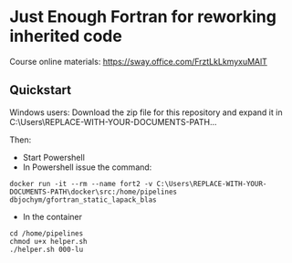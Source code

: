 # Just Enough Fortran for reworking inherited code

Course online materials:
https://sway.office.com/FrztLkLkmyxuMAlT

## Quickstart
Windows users: 
Download the zip file for this repository and expand it in C:\Users\REPLACE-WITH-YOUR-DOCUMENTS-PATH...

Then:

* Start Powershell
* In Powershell issue the command:

```
docker run -it --rm --name fort2 -v C:\Users\REPLACE-WITH-YOUR-DOCUMENTS-PATH\docker\src:/home/pipelines dbjochym/gfortran_static_lapack_blas
```

* In the container

```
cd /home/pipelines
chmod u+x helper.sh
./helper.sh 000-lu
```

